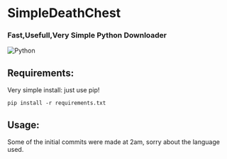 # **SimpleDeathChest**
### Fast,Usefull,Very Simple Python Downloader
![Python](https://img.shields.io/badge/Language-Python-blue)

## Requirements:

Very simple install: just use pip!

```
pip install -r requirements.txt

```

## Usage:

Some of the initial commits were made at 2am, sorry about the language used.

